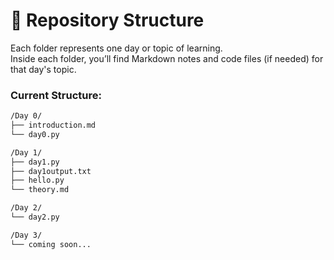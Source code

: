 # 📁 Repository Structure

Each folder represents one day or topic of learning.  
Inside each folder, you’ll find Markdown notes and code files (if needed) for that day's topic.

### Current Structure:
```md
/Day 0/
├── introduction.md
└── day0.py

/Day 1/
├── day1.py
├── day1output.txt
├── hello.py
└── theory.md

/Day 2/
└── day2.py

/Day 3/
└── coming soon...
```
